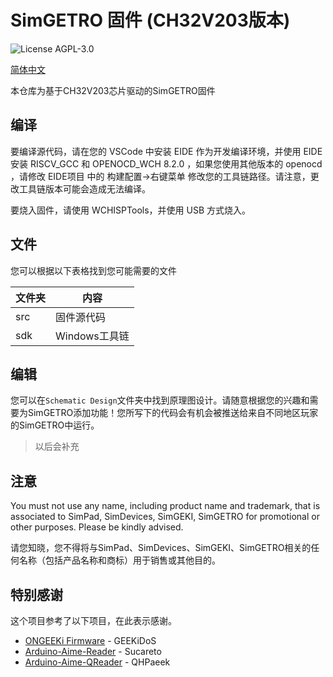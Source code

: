 # SimGETRO 固件 (CH32V203版本)

![License AGPL-3.0](https://img.shields.io/github/license/SimDevices-Project/SimGEKI.svg)

[简体中文](./README_zh-hans.md)

本仓库为基于CH32V203芯片驱动的SimGETRO固件

## 编译

要编译源代码，请在您的 VSCode 中安装 EIDE 作为开发编译环境，并使用 EIDE 安装 RISCV_GCC 和 OPENOCD_WCH 8.2.0 ，如果您使用其他版本的 openocd ，请修改 EIDE项目 中的 构建配置->右键菜单 修改您的工具链路径。请注意，更改工具链版本可能会造成无法编译。

要烧入固件，请使用 WCHISPTools，并使用 USB 方式烧入。

## 文件

您可以根据以下表格找到您可能需要的文件

|文件夹|内容|
|-|-|
|src|固件源代码|
|sdk|Windows工具链|

## 编辑

您可以在`Schematic Design`文件夹中找到原理图设计。请随意根据您的兴趣和需要为SimGETRO添加功能！您所写下的代码会有机会被推送给来自不同地区玩家的SimGETRO中运行。

> 以后会补充

## 注意

You must not use any name, including product name and trademark, that is associated to SimPad, SimDevices, SimGEKI, SimGETRO for promotional or other purposes. Please be kindly advised.

请您知晓，您不得将与SimPad、SimDevices、SimGEKI、SimGETRO相关的任何名称（包括产品名称和商标）用于销售或其他目的。

## 特别感谢

这个项目参考了以下项目，在此表示感谢。

- [ONGEEKi Firmware](https://github.com/GEEKiDoS/ongeeki-firmware) - GEEKiDoS
- [Arduino-Aime-Reader](https://github.com/Sucareto/Arduino-Aime-Reader) - Sucareto
- [Arduino-Aime-QReader](https://github.com/QHPaeek/Arduino-Aime-QReader) - QHPaeek
